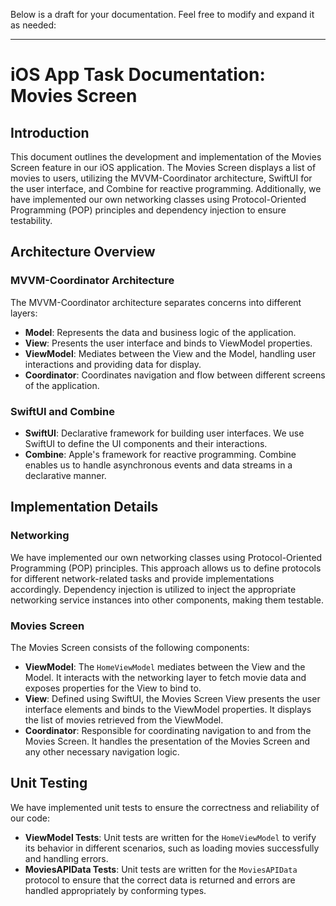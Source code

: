 Below is a draft for your documentation. Feel free to modify and expand it as needed:

---

# iOS App Task Documentation: Movies Screen

## Introduction

This document outlines the development and implementation of the Movies Screen feature in our iOS application. The Movies Screen displays a list of movies to users, utilizing the MVVM-Coordinator architecture, SwiftUI for the user interface, and Combine for reactive programming. Additionally, we have implemented our own networking classes using Protocol-Oriented Programming (POP) principles and dependency injection to ensure testability.

## Architecture Overview

### MVVM-Coordinator Architecture

The MVVM-Coordinator architecture separates concerns into different layers:
- **Model**: Represents the data and business logic of the application.
- **View**: Presents the user interface and binds to ViewModel properties.
- **ViewModel**: Mediates between the View and the Model, handling user interactions and providing data for display.
- **Coordinator**: Coordinates navigation and flow between different screens of the application.

### SwiftUI and Combine

- **SwiftUI**: Declarative framework for building user interfaces. We use SwiftUI to define the UI components and their interactions.
- **Combine**: Apple's framework for reactive programming. Combine enables us to handle asynchronous events and data streams in a declarative manner.

## Implementation Details

### Networking

We have implemented our own networking classes using Protocol-Oriented Programming (POP) principles. This approach allows us to define protocols for different network-related tasks and provide implementations accordingly. Dependency injection is utilized to inject the appropriate networking service instances into other components, making them testable.

### Movies Screen

The Movies Screen consists of the following components:

- **ViewModel**: The `HomeViewModel` mediates between the View and the Model. It interacts with the networking layer to fetch movie data and exposes properties for the View to bind to.
- **View**: Defined using SwiftUI, the Movies Screen View presents the user interface elements and binds to the ViewModel properties. It displays the list of movies retrieved from the ViewModel.
- **Coordinator**: Responsible for coordinating navigation to and from the Movies Screen. It handles the presentation of the Movies Screen and any other necessary navigation logic.

## Unit Testing

We have implemented unit tests to ensure the correctness and reliability of our code:
- **ViewModel Tests**: Unit tests are written for the `HomeViewModel` to verify its behavior in different scenarios, such as loading movies successfully and handling errors.
- **MoviesAPIData Tests**: Unit tests are written for the `MoviesAPIData` protocol to ensure that the correct data is returned and errors are handled appropriately by conforming types.
